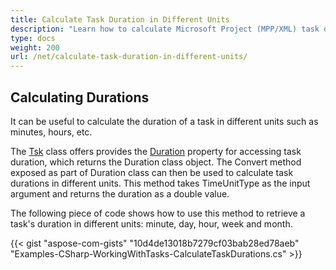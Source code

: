 ```yaml
---
title: Calculate Task Duration in Different Units
description: "Learn how to calculate Microsoft Project (MPP/XML) task durations using Aspose.Tasks for .NET."
type: docs
weight: 200
url: /net/calculate-task-duration-in-different-units/
---
```


## **Calculating Durations**
It can be useful to calculate the duration of a task in different units such as minutes, hours, etc.

The [Tsk](https://apireference.aspose.com/tasks/net/aspose.tasks/tsk) class offers provides the [Duration](https://apireference.aspose.com/tasks/net/aspose.tasks/tsk/fields/duration) property for accessing task duration, which returns the Duration class object. The Convert method exposed as part of Duration class can then be used to calculate task durations in different units. This method takes TimeUnitType as the input argument and returns the duration as a double value.

The following piece of code shows how to use this method to retrieve a task's duration in different units: minute, day, hour, week and month.

{{< gist "aspose-com-gists" "10d4de13018b7279cf03bab28ed78aeb" "Examples-CSharp-WorkingWithTasks-CalculateTaskDurations.cs" >}}
